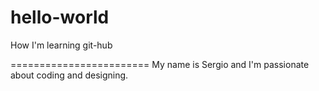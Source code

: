 # hello-world
How I'm learning git-hub

========================
My name is Sergio and I'm passionate about coding and designing.
